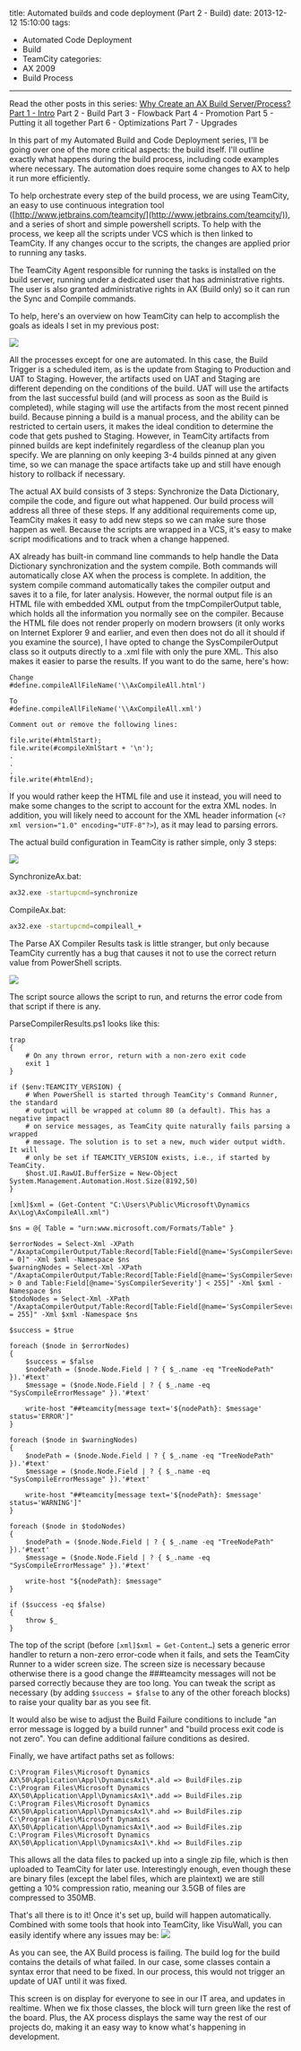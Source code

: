 title: Automated builds and code deployment (Part 2 - Build)
date: 2013-12-12 15:10:00
tags:
 - Automated Code Deployment
 - Build
 - TeamCity
categories:
 - AX 2009
 - Build Process
---
Read the other posts in this series:
[Why Create an AX Build Server/Process?](/2013/10/Why-create-an-AX-build-server-process)
[Part 1 - Intro](/2013/11/Automated-builds-and-code-deployment-Part-1-Intro/)
Part 2 - Build
Part 3 - Flowback
Part 4 - Promotion
Part 5 - Putting it all together
Part 6 - Optimizations
Part 7 - Upgrades

In this part of my Automated Build and Code Deployment series, I'll be going over one of the more critical aspects: the build itself. I'll outline exactly what happens during the build process, including code examples where necessary. The automation does require some changes to AX to help it run more efficiently. 

To help orchestrate every step of the build process, we are using TeamCity, an easy to use continuous integration tool ([http://www.jetbrains.com/teamcity/](http://www.jetbrains.com/teamcity/)), and a series of short and simple powershell scripts. To help with the process, we keep all the scripts under VCS which is then linked to TeamCity. If any changes occur to the scripts, the changes are applied prior to running any tasks.

The TeamCity Agent responsible for running the tasks is installed on the build server, running under a dedicated user that has administrative rights. The user is also granted administrative rights in AX (Build only) so it can run the Sync and Compile commands. 

To help, here's an overview on how TeamCity can help to accomplish the goals as ideals I set in my previous post:

![](TeamCityProcessFlow.png)

All the processes except for one are automated. In this case, the Build Trigger is a scheduled item, as is the update from Staging to Production and UAT to Staging. However, the artifacts used on UAT and Staging are different depending on the conditions of the build. UAT will use the artifacts from the last successful build (and will process as soon as the Build is completed), while staging will use the artifacts from the most recent pinned build. Because pinning a build is a manual process, and the ability can be restricted to certain users, it makes the ideal condition to determine the code that gets pushed to Staging. However, in TeamCity artifacts from pinned builds are kept indefinitely regardless of the cleanup plan you specify. We are planning on only keeping 3-4 builds pinned at any given time, so we can manage the space artifacts take up and still have enough history to rollback if necessary.

 

The actual AX build consists of 3 steps: Synchronize the Data Dictionary, compile the code, and figure out what happened. Our build process will address all three of these steps. If any additional requirements come up, TeamCity makes it easy to add new steps so we can make sure those happen as well. Because the scripts are wrapped in a VCS, it's easy to make script modifications and to track when a change happened.

AX already has built-in command line commands to help handle the Data Dictionary synchronization and the system compile. Both commands will automatically close AX when the process is complete. In addition, the system compile command automatically takes the compiler output and saves it to a file, for later analysis. However, the normal output file is an HTML file with embedded XML output from the tmpCompilerOutput table, which holds all the information you normally see on the compiler. Because the HTML file does not render properly on modern browsers (it only works on Internet Explorer 9 and earlier, and even then does not do all it should if you examine the source), I have opted to change the SysCompilerOutput class so it outputs directly to a .xml file with only the pure XML. This also makes it easier to parse the results. If you want to do the same, here's how:

```CSharp SysCompilerOutput.classDeclaration
Change
#define.compileAllFileName('\\AxCompileAll.html')

To
#define.compileAllFileName('\\AxCompileAll.xml')
```

```CSharp SysCompilerOutput.xmlExport
Comment out or remove the following lines:

file.write(#htmlStart);
file.write(#compileXmlStart + '\n');
.
.
.
file.write(#htmlEnd);
```

If you would rather keep the HTML file and use it instead, you will need to make some changes to the script to account for the extra XML nodes. In addition, you will likely need to account for the XML header information (`<?xml version="1.0" encoding="UTF-8"?>`), as it may lead to parsing errors.

The actual build configuration in TeamCity is rather simple, only 3 steps:

![](TeamCityBuildSteps.png)

SynchronizeAx.bat:
```BASH SynchronizeAx.bat
ax32.exe -startupcmd=synchronize
```

CompileAx.bat:
```BASH CompileAx.bat
ax32.exe -startupcmd=compileall_+
```

 The Parse AX Compiler Results task is little stranger, but only because TeamCity currently has a bug that causes it not to use the correct return value from PowerShell scripts. 

![](TeamCityParseAXCompiler.png)

The script source allows the script to run, and returns the error code from that script if there is any.

ParseCompilerResults.ps1 looks like this:
```CSharp ParseCompilerResults.ps1 
trap
{
    # On any thrown error, return with a non-zero exit code
    exit 1
}

if ($env:TEAMCITY_VERSION) {
    # When PowerShell is started through TeamCity's Command Runner, the standard
    # output will be wrapped at column 80 (a default). This has a negative impact
    # on service messages, as TeamCity quite naturally fails parsing a wrapped
    # message. The solution is to set a new, much wider output width. It will
    # only be set if TEAMCITY_VERSION exists, i.e., if started by TeamCity.
    $host.UI.RawUI.BufferSize = New-Object System.Management.Automation.Host.Size(8192,50)
}
 
[xml]$xml = (Get-Content "C:\Users\Public\Microsoft\Dynamics Ax\Log\AxCompileAll.xml")
 
$ns = @{ Table = "urn:www.microsoft.com/Formats/Table" }
 
$errorNodes = Select-Xml -XPath "/AxaptaCompilerOutput/Table:Record[Table:Field[@name='SysCompilerSeverity'] = 0]" -Xml $xml -Namespace $ns
$warningNodes = Select-Xml -XPath "/AxaptaCompilerOutput/Table:Record[Table:Field[@name='SysCompilerSeverity'] > 0 and Table:Field[@name='SysCompilerSeverity'] < 255]" -Xml $xml -Namespace $ns
$todoNodes = Select-Xml -XPath "/AxaptaCompilerOutput/Table:Record[Table:Field[@name='SysCompilerSeverity'] = 255]" -Xml $xml -Namespace $ns
 
$success = $true
 
foreach ($node in $errorNodes)
{
    $success = $false
    $nodePath = ($node.Node.Field | ? { $_.name -eq "TreeNodePath" }).'#text'
    $message = ($node.Node.Field | ? { $_.name -eq "SysCompileErrorMessage" }).'#text'
 
    write-host "##teamcity[message text='${nodePath}: $message' status='ERROR']"
}
 
foreach ($node in $warningNodes)
{
    $nodePath = ($node.Node.Field | ? { $_.name -eq "TreeNodePath" }).'#text'
    $message = ($node.Node.Field | ? { $_.name -eq "SysCompileErrorMessage" }).'#text'
    
    write-host "##teamcity[message text='${nodePath}: $message' status='WARNING']"
}
 
foreach ($node in $todoNodes)
{
    $nodePath = ($node.Node.Field | ? { $_.name -eq "TreeNodePath" }).'#text'
    $message = ($node.Node.Field | ? { $_.name -eq "SysCompileErrorMessage" }).'#text'
    
    write-host "${nodePath}: $message"    
}
 
if ($success -eq $false)
{
    throw $_
}
```
The top of the script (before `[xml]$xml = Get-Content…`) sets a generic error handler to return a non-zero error-code when it fails, and sets the TeamCity Runner to a wider screen size. The screen size is necessary because otherwise there is a good change the ###teamcity messages will not be parsed correctly because they are too long. You can tweak the script as necessary (by adding `$success = $false` to any of the other foreach blocks) to raise your quality bar as you see fit. 

It would also be wise to adjust the Build Failure conditions to include "an error message is logged by a build runner" and "build process exit code is not zero". You can define additional failure conditions as desired.

Finally, we have artifact paths set as follows:
```
C:\Program Files\Microsoft Dynamics AX\50\Application\Appl\DynamicsAx1\*.ald => BuildFiles.zip
C:\Program Files\Microsoft Dynamics AX\50\Application\Appl\DynamicsAx1\*.add => BuildFiles.zip
C:\Program Files\Microsoft Dynamics AX\50\Application\Appl\DynamicsAx1\*.ahd => BuildFiles.zip
C:\Program Files\Microsoft Dynamics AX\50\Application\Appl\DynamicsAx1\*.aod => BuildFiles.zip
C:\Program Files\Microsoft Dynamics AX\50\Application\Appl\DynamicsAx1\*.khd => BuildFiles.zip
```
This allows all the data files to packed up into a single zip file, which is then uploaded to TeamCity for later use. Interestingly enough, even though these are binary files (except the label files, which are plaintext) we are still getting a 10% compression ratio, meaning our 3.5GB of files are compressed to 350MB.

That's all there is to it! Once it's set up, build will happen automatically. Combined with some tools that hook into TeamCity, like VisuWall, you can easily identify where any issues may be:
![](Visuwall.png)


As you can see, the AX Build process is failing. The build log for the build contains the details of what failed. In our case, some classes contain a syntax error that need to be fixed. In our process, this would not trigger an update of UAT until it was fixed.

This screen is on display for everyone to see in our IT area, and updates in realtime. When we fix those classes, the block will turn green like the rest of the board. Plus, the AX process displays the same way the rest of our projects do, making it an easy way to know what's happening in development.